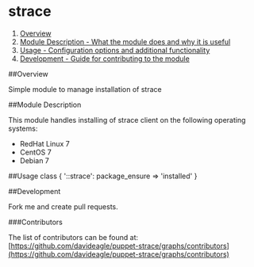 # strace #

1. [Overview](#overview)
2. [Module Description - What the module does and why it is useful](#module-description)
3. [Usage - Configuration options and additional functionality](#usage)
4. [Development - Guide for contributing to the module](#development)

##Overview

Simple module to manage installation of strace

##Module Description

This module handles installing of strace client on the following operating systems:

* RedHat Linux 7
* CentOS 7
* Debian 7

##Usage
class { '::strace':
  package_ensure => 'installed' 
}

##Development

Fork me and create pull requests.

###Contributors

The list of contributors can be found at:
[https://github.com/davideagle/puppet-strace/graphs/contributors](https://github.com/davideagle/puppet-strace/graphs/contributors)